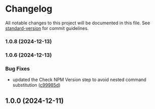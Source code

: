 # Changelog

All notable changes to this project will be documented in this file. See [standard-version](https://github.com/conventional-changelog/standard-version) for commit guidelines.

### 1.0.8 (2024-12-13)

### 1.0.6 (2024-12-13)


### Bug Fixes

* updated the Check NPM Version step to avoid nested command substitution ([c99985d](https://github.com/0xjcf/ignite-element/commit/c99985d5140e09489c8a0a258edd33c80e66b742))

## 1.0.0 (2024-12-11)
